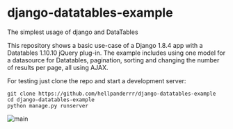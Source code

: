 # django-datatables-example
The simplest usage of django and DataTables

This repository shows a basic use-case of a Django 1.8.4 app with a Datatables 1.10.10 jQuery plug-in.
The example includes using one model for a datasource for Datatables, pagination, sorting and changing the number of results per page, all using AJAX.

For testing just clone the repo and start a development server:

    git clone https://github.com/hellpanderrr/django-datatables-example
    cd django-datatables-example
    python manage.py runserver

![main](https://cloud.githubusercontent.com/assets/2708297/12536053/b59071ae-c2a9-11e5-92c4-accbb2ce1841.jpg)
